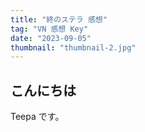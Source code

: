 ```yaml
---
title: "終のステラ 感想"
tag: "VN 感想 Key"
date: "2023-09-05"
thumbnail: "thumbnail-2.jpg"
---
```


## こんにちは

Teepa です。
